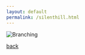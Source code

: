 ```yaml
---
layout: default
permalink: /silenthill.html
---
```


![Branching](https://guides.github.com/activities/hello-world/branching.png)

[back](./)
